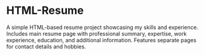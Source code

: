 # HTML-Resume
A simple HTML-based resume project showcasing my skills and experience. Includes main resume page with professional summary, expertise, work experience, education, and additional information. Features separate pages for contact details and hobbies.

